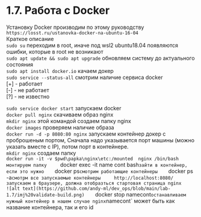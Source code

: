 # 1.7.	Работа с Docker

Установку Docker производим по этому руководству        
`https://losst.ru/ustanovka-docker-na-ubuntu-16-04`    
Краткое описание    
`sudo su` переходим в root, иначе под wsl2 ubuntu18.04 появляются ошибки, которые в root не возникают     
`sudo apt update && sudo apt upgrade` обновляем систему до актуального состояния    
`sudo apt install docker.io` качаем докер    
`sudo service --status-all` смотрим наличие сервиса docker        
[+] - работает    
[-] - не работает    
[?] - не известно    

`sudo service docker start` запускаем docker    
`docker pull nginx` скачиваем образ nginx     
`mkdir nginx` этой командой  создаем папку nginx    
`docker images` проверяем наличие образа    
`docker run -d -p 8080:80 nginx` запускаем контейнер докер с проброшеным портом, Сначала надо указывается порт машины (можно указать вместе с IP), потом порт в контейнере.    
`mkdir nginx` создаем папку    
`docker run -it -v $pwd\papka\nginx\etc:/mounted  nginx /bin/bash монтируем папку    
`docker exec -it name cont bash` зайти в контейнер, если это нужно    
`docker ps` смотрим работающие контейнеры    
`docker ps -a` смотрм все запускаемые контейнеры    
http://localhost:8080/ запускаем в браузере, должна отобразться стартовая страница nginx    
![alt text](https://github.com/andy-ml/dev_ops/blob/main/lab-1.7/imj%20validate-build.png)    
`docker stop namecont` останавливаем нужный контейнер в нашем случае nginx `namecont` может быть как название контейнера, так и его id     

